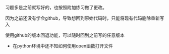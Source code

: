 习题多是之前就写好的，也按照附加练习做了更改。

因为之前还没有学会github，导致想回到原始代码时，只能将现有代码删除重新写入

使用github的版本回退功能，可以随时回到之前写的任意版本

* 在python环境中还不知如何使用open函数打开文件